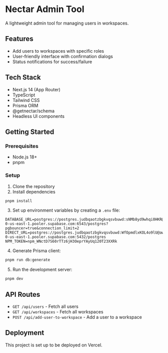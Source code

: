 # Nectar Admin Tool

A lightweight admin tool for managing users in workspaces.

## Features

- Add users to workspaces with specific roles
- User-friendly interface with confirmation dialogs
- Status notifications for success/failure

## Tech Stack

- Next.js 14 (App Router)
- TypeScript
- Tailwind CSS
- Prisma ORM
- @getnectar/schema
- Headless UI components

## Getting Started

### Prerequisites

- Node.js 18+
- pnpm

### Setup

1. Clone the repository
2. Install dependencies

```bash
pnpm install
```

3. Set up environment variables by creating a `.env` file:

```
DATABASE_URL=postgres://postgres.judbqaotzbgkvqsvbuwd:sNMb8yd9whqi0HKR@aws-0-us-east-1.pooler.supabase.com:6543/postgres?pgbouncer=true&connection_limit=2
DIRECT_URL=postgres://postgres.judbqaotzbgkvqsvbuwd:WfOpmdlxKOL4o9lU@aws-0-us-east-1.pooler.supabase.com:5432/postgres
NPM_TOKEN=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
```

4. Generate Prisma client:

```bash
pnpm run db:generate
```

5. Run the development server:

```bash
pnpm dev
```

## API Routes

- `GET /api/users` - Fetch all users
- `GET /api/workspaces` - Fetch all workspaces
- `POST /api/add-user-to-workspace` - Add a user to a workspace

## Deployment

This project is set up to be deployed on Vercel. 